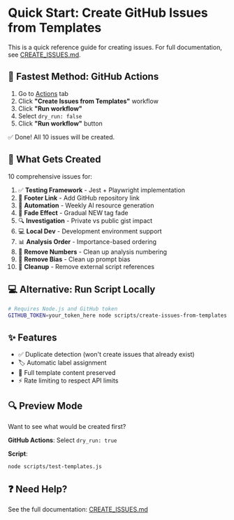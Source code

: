 # Quick Start: Create GitHub Issues from Templates

This is a quick reference guide for creating issues. For full documentation, see [CREATE_ISSUES.md](CREATE_ISSUES.md).

## 🚀 Fastest Method: GitHub Actions

1. Go to [Actions](../../actions) tab
2. Click **"Create Issues from Templates"** workflow
3. Click **"Run workflow"**
4. Select `dry_run: false`
5. Click **"Run workflow"** button

✅ Done! All 10 issues will be created.

## 📝 What Gets Created

10 comprehensive issues for:

1. ✅ **Testing Framework** - Jest + Playwright implementation
2. 🔗 **Footer Link** - Add GitHub repository link
3. 🤖 **Automation** - Weekly AI resource generation
4. 🎨 **Fade Effect** - Gradual NEW tag fade
5. 🔍 **Investigation** - Private vs public gist impact
6. 💻 **Local Dev** - Development environment support
7. 📊 **Analysis Order** - Importance-based ordering
8. 🔢 **Remove Numbers** - Clean up analysis numbering
9. 📝 **Remove Bias** - Clean up prompt bias
10. 🧹 **Cleanup** - Remove external script references

## 💻 Alternative: Run Script Locally

```bash
# Requires Node.js and GitHub token
GITHUB_TOKEN=your_token_here node scripts/create-issues-from-templates.js
```

## ✨ Features

- ✅ Duplicate detection (won't create issues that already exist)
- 🏷️ Automatic label assignment
- 📝 Full template content preserved
- ⚡ Rate limiting to respect API limits

## 🔍 Preview Mode

Want to see what would be created first?

**GitHub Actions**: Select `dry_run: true`

**Script**: 
```bash
node scripts/test-templates.js
```

## ❓ Need Help?

See the full documentation: [CREATE_ISSUES.md](CREATE_ISSUES.md)
